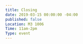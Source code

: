 ```yaml
---
title: Closing
date: 2019-03-15 00:00:00 -04:00
published: false
Location: M3 1006
Time: 11am-2pm
Type: event
---
```


